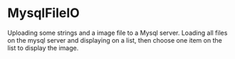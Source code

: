 MysqlFileIO
===========
Uploading some strings and a image file to a Mysql server.
Loading all files on the mysql server and displaying on a list, then choose one item on the list to display the image.
